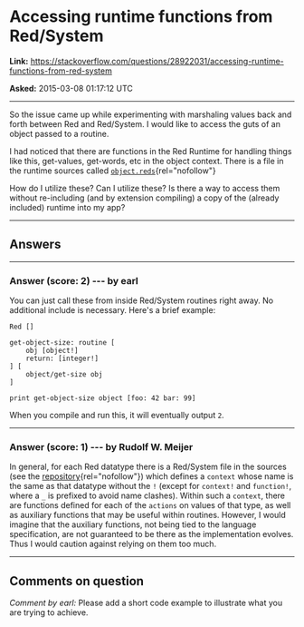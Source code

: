 # Accessing runtime functions from Red/System

**Link:**
<https://stackoverflow.com/questions/28922031/accessing-runtime-functions-from-red-system>

**Asked:** 2015-03-08 01:17:12 UTC

------------------------------------------------------------------------

So the issue came up while experimenting with marshaling values back and
forth between Red and Red/System. I would like to access the guts of an
object passed to a routine.

I had noticed that there are functions in the Red Runtime for handling
things like this, get-values, get-words, etc in the object context.
There is a file in the runtime sources called
[`object.reds`](https://github.com/red/red/blob/7ff7458999b90d5f38952939fd9f95c5cdbb759e/runtime/datatypes/object.reds){rel="nofollow"}

How do I utilize these? Can I utilize these? Is there a way to access
them without re-including (and by extension compiling) a copy of the
(already included) runtime into my app?

------------------------------------------------------------------------

## Answers

------------------------------------------------------------------------

### Answer (score: 2) --- by earl

You can just call these from inside Red/System routines right away. No
additional include is necessary. Here\'s a brief example:

    Red []

    get-object-size: routine [
        obj [object!]
        return: [integer!]
    ] [
        object/get-size obj
    ]

    print get-object-size object [foo: 42 bar: 99]

When you compile and run this, it will eventually output `2`.

------------------------------------------------------------------------

### Answer (score: 1) --- by Rudolf W. Meijer

In general, for each Red datatype there is a Red/System file in the
sources (see the
[repository](https://github.com/red/red/tree/master/runtime/datatypes){rel="nofollow"})
which defines a `context` whose name is the same as that datatype
without the `!` (except for `context!` and `function!`, where a `_` is
prefixed to avoid name clashes). Within such a `context`, there are
functions defined for each of the `actions` on values of that type, as
well as auxiliary functions that may be useful within routines. However,
I would imagine that the auxiliary functions, not being tied to the
language specification, are not guaranteed to be there as the
implementation evolves. Thus I would caution against relying on them too
much.

------------------------------------------------------------------------

## Comments on question

*Comment by earl:* Please add a short code example to illustrate what
you are trying to achieve.
